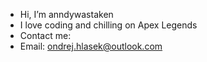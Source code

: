 -  Hi, I’m anndywastaken
-  I love coding and chilling on Apex Legends
-  Contact me:
-  Email: ondrej.hlasek@outlook.com
